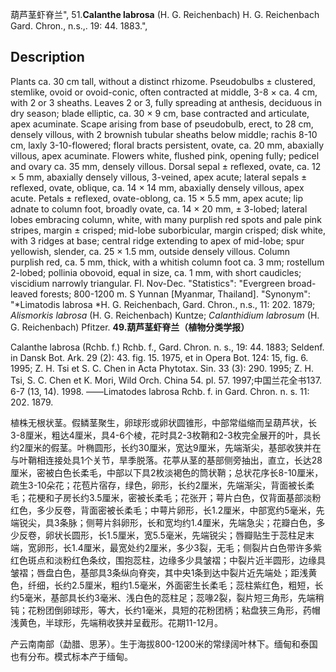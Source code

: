 葫芦茎虾脊兰",
51.**Calanthe labrosa** (H. G. Reichenbach) H. G. Reichenbach Gard. Chron., n.s.,. 19: 44. 1883.",

## Description
Plants ca. 30 cm tall, without a distinct rhizome. Pseudobulbs ± clustered, stemlike, ovoid or ovoid-conic, often contracted at middle, 3-8 × ca. 4 cm, with 2 or 3 sheaths. Leaves 2 or 3, fully spreading at anthesis, deciduous in dry season; blade elliptic, ca. 30 × 9 cm, base contracted and articulate, apex acuminate. Scape arising from base of pseudobulb, erect, to 28 cm, densely villous, with 2 brownish tubular sheaths below middle; rachis 8-10 cm, laxly 3-10-flowered; floral bracts persistent, ovate, ca. 20 mm, abaxially villous, apex acuminate. Flowers white, flushed pink, opening fully; pedicel and ovary ca. 35 mm, densely villous. Dorsal sepal ± reflexed, ovate, ca. 12 × 5 mm, abaxially densely villous, 3-veined, apex acute; lateral sepals ± reflexed, ovate, oblique, ca. 14 × 14 mm, abaxially densely villous, apex acute. Petals ± reflexed, ovate-oblong, ca. 15 × 5.5 mm, apex acute; lip adnate to column foot, broadly ovate, ca. 14 × 20 mm, ± 3-lobed; lateral lobes embracing column, white, with many purplish red spots and pale pink stripes, margin ± crisped; mid-lobe suborbicular, margin crisped; disk white, with 3 ridges at base; central ridge extending to apex of mid-lobe; spur yellowish, slender, ca. 25 × 1.5 mm, outside densely villous. Column purplish red, ca. 5 mm, thick, with a whitish column foot ca. 3 mm; rostellum 2-lobed; pollinia obovoid, equal in size, ca. 1 mm, with short caudicles; viscidium narrowly triangular. Fl. Nov-Dec.
  "Statistics": "Evergreen broad-leaved forests; 800-1200 m. S Yunnan [Myanmar, Thailand].
  "Synonym": "*Limatodis labrosa *H. G. Reichenbach, Gard. Chron., n.s., 11: 202. 1879; *Alismorkis labrosa* (H. G. Reichenbach) Kuntze; *Calanthidium labrosum* (H. G. Reichenbach) Pfitzer.
**49.葫芦茎虾脊兰（植物分类学报）**

Calanthe labrosa (Rchb. f.) Rchb. f., Gard. Chron. n. s., 19: 44. 1883; Seldenf. in Dansk Bot. Ark. 29 (2): 43. fig. 15. 1975, et in Opera Bot. 124: 15, fig. 6. 1995; Z. H. Tsi et S. C. Chen in Acta Phytotax. Sin. 33 (3): 290. 1995; Z. H. Tsi, S. C. Chen et K. Mori, Wild Orch. China 54. pl. 57. 1997;中国兰花全书137. 6-7 (13, 14). 1998. ——Limatodes labrosa Rchb. f. in Gard. Chron. n. s. 11: 202. 1879.

植株无根状茎。假鳞茎聚生，卵球形或卵状圆锥形，中部常缢缩而呈葫芦状，长3-8厘米，粗达4厘米，具4-6个棱，花时具2-3枚鞘和2-3枚完全展开的叶，具长约2厘米的假茎。叶椭圆形，长约30厘米，宽达9厘米，先端渐尖，基部收狭并在与叶鞘相连接处具1个关节，旱季脱落。花葶从茎的基部侧旁抽出，直立，长达28厘米，密被白色长柔毛，中部以下具2枚淡褐色的筒状鞘；总状花序长8-10厘米，疏生3-10朵花；花苞片宿存，绿色，卵形，长约2厘米，先端渐尖，背面被长柔毛；花梗和子房长约3.5厘米，密被长柔毛；花张开；萼片白色，仅背面基部淡粉红色，多少反卷，背面密被长柔毛；中萼片卵形，长1.2厘米，中部宽约5毫米，先端锐尖，具3条脉；侧萼片斜卵形，长和宽均约1.4厘米，先端急尖；花瓣白色，多少反卷，卵状长圆形，长1.5厘米，宽5.5毫米，先端锐尖；唇瓣贴生于蕊柱足末端，宽卵形，长1.4厘米，最宽处约2厘米，多少3裂，无毛；侧裂片白色带许多紫红色斑点和淡粉红色条纹，围抱蕊柱，边缘多少具皱褶；中裂片近半圆形，边缘具皱褶；唇盘白色，基部具3条纵向脊突，其中央1条到达中裂片近先端处；距浅黄色，纤细，长约2.5厘米，粗约1.5毫米，外面密生长柔毛；蕊柱紫红色，粗短，长约5毫米，基部具长约3毫米、浅白色的蕊柱足；蕊喙2裂，裂片短三角形，先端稍钝；花粉团倒卵球形，等大，长约1毫米，具短的花粉团柄；粘盘狭三角形，药帽浅黄色，半球形，先端稍收狭并呈截形。花期11-12月。

产云南南部（勐腊、思茅）。生于海拔800-1200米的常绿阔叶林下。缅甸和泰国也有分布。模式标本产于缅甸。
